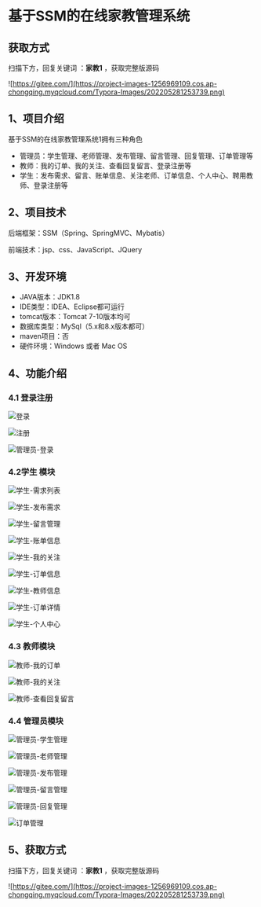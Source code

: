 # 基于SSM的在线家教管理系统

## 获取方式

扫描下方，回复关键词  ：**家教1** ，获取完整版源码

![https://gitee.com/](https://project-images-1256969109.cos.ap-chongqing.myqcloud.com/Typora-Images/202205281253739.png)

## 1、项目介绍

基于SSM的在线家教管理系统1拥有三种角色

- 管理员：学生管理、老师管理、发布管理、留言管理、回复管理、订单管理等
- 教师：我的订单、我的关注、查看回复留言、登录注册等
- 学生：发布需求、留言、账单信息、关注老师、订单信息、个人中心、聘用教师、登录注册等


## 2、项目技术

后端框架：SSM（Spring、SpringMVC、Mybatis）

前端技术：jsp、css、JavaScript、JQuery

## 3、开发环境

- JAVA版本：JDK1.8
- IDE类型：IDEA、Eclipse都可运行
- tomcat版本：Tomcat 7-10版本均可
- 数据库类型：MySql（5.x和8.x版本都可） 
- maven项目：否
- 硬件环境：Windows 或者 Mac OS


## 4、功能介绍

### 4.1 登录注册

![登录](https://project-images-1256969109.cos.ap-chongqing.myqcloud.com/Typora-Images/202208120850253.jpg)

![注册](https://project-images-1256969109.cos.ap-chongqing.myqcloud.com/Typora-Images/202208120850459.jpg)

![管理员-登录](https://project-images-1256969109.cos.ap-chongqing.myqcloud.com/Typora-Images/202208120850354.jpg)

### 4.2学生 模块

![学生-需求列表](https://project-images-1256969109.cos.ap-chongqing.myqcloud.com/Typora-Images/202208120851146.jpg)

![学生-发布需求](https://project-images-1256969109.cos.ap-chongqing.myqcloud.com/Typora-Images/202208120851181.jpg)

![学生-留言管理](https://project-images-1256969109.cos.ap-chongqing.myqcloud.com/Typora-Images/202208120851230.jpg)

![学生-账单信息](https://project-images-1256969109.cos.ap-chongqing.myqcloud.com/Typora-Images/202208120851911.jpg)

![学生-我的关注](https://project-images-1256969109.cos.ap-chongqing.myqcloud.com/Typora-Images/202208120851154.jpg)

![学生-订单信息](https://project-images-1256969109.cos.ap-chongqing.myqcloud.com/Typora-Images/202208120851020.jpg)

![学生-教师信息](https://project-images-1256969109.cos.ap-chongqing.myqcloud.com/Typora-Images/202208120851121.jpg)

![学生-订单详情](https://project-images-1256969109.cos.ap-chongqing.myqcloud.com/Typora-Images/202208120851325.jpg)

![学生-个人中心](https://project-images-1256969109.cos.ap-chongqing.myqcloud.com/Typora-Images/202208120851640.jpg)

### 4.3 教师模块

![教师-我的订单](https://project-images-1256969109.cos.ap-chongqing.myqcloud.com/Typora-Images/202208120851144.jpg)

![教师-我的关注](https://project-images-1256969109.cos.ap-chongqing.myqcloud.com/Typora-Images/202208120851704.jpg)

![教师-查看回复留言](https://project-images-1256969109.cos.ap-chongqing.myqcloud.com/Typora-Images/202208120851614.jpg)

### 4.4 管理员模块

![管理员-学生管理](https://project-images-1256969109.cos.ap-chongqing.myqcloud.com/Typora-Images/202208120852231.jpg)

![管理员-老师管理](https://project-images-1256969109.cos.ap-chongqing.myqcloud.com/Typora-Images/202208120852571.jpg)

![管理员-发布管理](https://project-images-1256969109.cos.ap-chongqing.myqcloud.com/Typora-Images/202208120852217.jpg)

![管理员-留言管理](https://project-images-1256969109.cos.ap-chongqing.myqcloud.com/Typora-Images/202208120852232.jpg)

![管理员-回复管理](https://project-images-1256969109.cos.ap-chongqing.myqcloud.com/Typora-Images/202208120852307.jpg)

![订单管理](https://project-images-1256969109.cos.ap-chongqing.myqcloud.com/Typora-Images/202208120852567.jpg)

## 5、获取方式

扫描下方，回复关键词  ：**家教1** ，获取完整版源码



![https://gitee.com/](https://project-images-1256969109.cos.ap-chongqing.myqcloud.com/Typora-Images/202205281253739.png)

